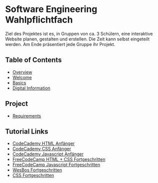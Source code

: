 # Software Engineering Wahlpflichtfach

Ziel des Projektes ist es, in Gruppen von ca. 3 Schülern, eine interaktive
Website planen, gestalten und erstellen. Die Zeit kann selbst eingeteilt werden.
Am Ende präsentiert jede Gruppe ihr Projekt.

## Table of Contents

- [Overview](/colegio_2020/overview)
- [Welcome](/colegio_2020/welcome)
- [Basics](/colegio_2020/basics)
- [Digital Information](/colegio_2020/digital_information)

## Project
- [Requirements](/colegio_2020/project_requirements)

## Tutorial Links
- [CodeCademy HTML Anfänger](https://www.codecademy.com/learn/learn-html)
- [CodeCademy CSS Anfänger](https://www.codecademy.com/learn/learn-css)
- [CodeCademy Javascript Anfänger](https://www.codecademy.com/learn/introduction-to-javascript)
- [FreeCodeCamp HTML + CSS Fortgeschritten](https://www.freecodecamp.org/learn/responsive-web-design/basic-html-and-html5/)
- [FreeCodeCamp Javascript Fortgeschritten](https://www.freecodecamp.org/learn/javascript-algorithms-and-data-structures/basic-javascript/)
- [WesBos Fortgeschritten](https://javascript30.com/)
- [CSS Fortgeschritten](https://css-tricks.com/)

